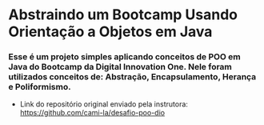 # Abstraindo um Bootcamp Usando Orientação a Objetos em Java
  ### Esse é um projeto simples aplicando conceitos de POO em Java do Bootcamp da Digital Innovation One. Nele foram utilizados conceitos de: Abstração, Encapsulamento, Herança e Poliformismo.
  - Link do repositório original enviado pela instrutora: https://github.com/cami-la/desafio-poo-dio
